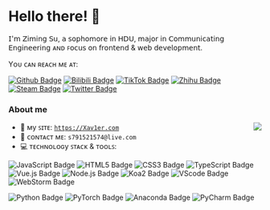 # Hello there!  :construction:

𝖨'𝗆 𝖹𝗂𝗆𝗂𝗇𝗀 𝖲𝗎, 𝖺 𝗌𝗈𝗉𝗁𝗈𝗆𝗈𝗋𝖾 𝗂𝗇 𝖧𝖣𝖴, 𝗆𝖺𝗃𝗈𝗋 𝗂𝗇 𝖢𝗈𝗆𝗆𝗎𝗇𝗂𝖼𝖺𝗍𝗂𝗇𝗀 𝖤𝗇𝗀𝗂𝗇𝖾𝖾𝗋𝗂𝗇𝗀 ᴀɴᴅ ꜰ𝗈𝖼𝗎𝗌 𝗈𝗇 𝖿𝗋𝗈𝗇𝗍𝖾𝗇𝖽 & 𝗐𝖾𝖻 𝖽𝖾𝗏𝖾𝗅𝗈𝗉𝗆𝖾𝗇𝗍.
<br/>

<!-- 𝘠𝘰𝘶 𝘤𝘢𝘯 𝘳𝘦𝘢𝘤𝘩 𝘮𝘦 𝘢𝘵: -->
Yᴏᴜ ᴄᴀɴ ʀᴇᴀᴄʜ ᴍᴇ ᴀᴛ:
<br/>

[![Github Badge](https://img.shields.io/badge/-Github-232323?style=flat-square&logo=Github&logoColor=white&link=https://github.com/Xav1erSue)](https://github.com/Xav1erSue)
[![Bilibili Badge](https://img.shields.io/badge/-BiliBili-D14970?style=flat-square&logo=Bilibili&logoColor=white&link=https://space.bilibili.com/12253098)](https://space.bilibili.com/12253098)
[![TikTok Badge](https://img.shields.io/badge/-Tiktok-black?style=flat-square&logo=TikTok&logoColor=white&link=https://www.douyin.com/user/MS4wLjABAAAAhpUiBNvLM5sc3SOp2arxQS6hGT8c0eTWkq9XcypOgX4)](https://www.douyin.com/user/MS4wLjABAAAAhpUiBNvLM5sc3SOp2arxQS6hGT8c0eTWkq9XcypOgX4)
[![Zhihu Badge](https://img.shields.io/badge/-知乎-0084FF?style=flat-square&logo=Zhihu&logoColor=white&link=https://www.zhihu.com/people/xav1ersue)](https://www.zhihu.com/people/xav1ersue)
[![Steam Badge](https://img.shields.io/badge/-Steam-122756?style=flat-square&logo=Steam&logoColor=white&link=https://steamcommunity.com/id/Xav1erSue/)](https://steamcommunity.com/id/Xav1erSue/)
[![Twitter Badge](https://img.shields.io/badge/-Twitter-1DA1F2?style=flat-square&logo=Twitter&logoColor=white&link=https://twitter.com/Xav1erSue/)](https://twitter.com/Xav1erSue/)


### About me

<img align="right" src="https://github-readme-stats.vercel.app/api?username=Xav1erSue&show_icons=true&hide_border=true&count_private=true&theme=buefy">

- :book: ᴍy ꜱɪᴛᴇ: [ `https://Xav1er.com`](https://Xav1er.com)
- :email: ᴄᴏɴᴛᴀᴄᴛ ᴍᴇ: `s791521574@live.com`
- :computer: ᴛᴇᴄʜɴᴏʟᴏɢy ꜱᴛᴀᴄᴋ & ᴛᴏᴏʟꜱ:

![JavaScript Badge](https://img.shields.io/badge/-JavaScript-35363A?style=flat-square&logo=JavaScript&logoColor=F7DF1E)
![HTML5 Badge](https://img.shields.io/badge/-HTML5-35363A?style=flat-square&logo=HTML5&logoColor=E34F26)
![CSS3 Badge](https://img.shields.io/badge/-CSS3-35363A?style=flat-square&logo=CSS3&logoColor=1572B6)
![TypeScript Badge](https://img.shields.io/badge/-TypeScript-35363A?style=flat-square&logo=TypeScript&logoColor=3178C6)
![Vue.js Badge](https://img.shields.io/badge/-Vue.js-35363A?style=flat-square&logo=Vue.js&logoColor=4FC08D)
![Node.js Badge](https://img.shields.io/badge/-Node.js-35363A?style=flat-square&logo=Node.js&logoColor=339933)
![Koa2 Badge](https://img.shields.io/badge/-Koa2-35363A?style=flat-square&logo=Koa&logoColor=ffffff)
![VScode Badge](https://img.shields.io/badge/-VScode-35363A?style=flat-square&logo=Visual-Studio-Code&logoColor=007ACC)
![WebStorm Badge](https://img.shields.io/badge/-WebStorm-35363A?style=flat-square&logo=WebStorm&logoColor=DEF380)

![Python Badge](https://img.shields.io/badge/-Python-35363A?style=flat-square&logo=Python&logoColor=3776AB)
![PyTorch Badge](https://img.shields.io/badge/-PyTorch-35363A?style=flat-square&logo=PyTorch&logoColor=EE4C2C)
![Anaconda Badge](https://img.shields.io/badge/-Anaconda-35363A?style=flat-square&logo=Anaconda&logoColor=44A833)
![PyCharm Badge](https://img.shields.io/badge/-PyCharm-35363A?style=flat-square&logo=PyCharm&logoColor=57BDD7)

<!-- 图标来源于https://simpleicons.org/ -->
